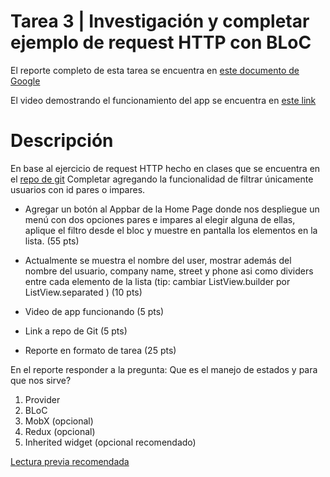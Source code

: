 # Tarea 3 | Investigación y completar ejemplo de request HTTP con BLoC

El reporte completo de esta tarea se encuentra en [este documento de Google](https://docs.google.com/document/d/1YkeQbL4D4wmG_reln4woQr3aq4pqrN9WFqjsRwqWGZs/edit#)

El video demostrando el funcionamiento del app se encuentra en [este link](https://youtu.be/yoITuB-AUEA)

# Descripción

En base al ejercicio de request HTTP hecho en clases que se encuentra en el [repo de git](https://github.com/01FC/form_bloc_example)
Completar agregando la funcionalidad de filtrar únicamente usuarios con id pares o impares.

- Agregar un botón al Appbar de la Home Page donde nos despliegue un menú con dos opciones pares e impares al elegir alguna de ellas, aplique el filtro desde el bloc y muestre en pantalla los elementos en la lista. (55 pts)

- Actualmente se muestra el nombre del user, mostrar además del nombre del usuario, company name, street y phone asi como dividers entre cada elemento de la lista (tip: cambiar ListView.builder por ListView.separated ) (10 pts)

- Video de app funcionando (5 pts)

- Link a repo de Git (5 pts)

- Reporte en formato de tarea (25 pts)

En el reporte responder a la pregunta:
Que es el manejo de estados y para que nos sirve?

1. Provider
2. BLoC
3. MobX (opcional)
4. Redux (opcional)
5. Inherited widget (opcional recomendado)

[Lectura previa recomendada](https://flutter.dev/docs/development/ui/interactive)

